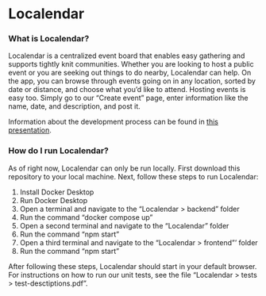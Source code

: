 # Localendar

### What is Localendar?

Localendar is a centralized event board that enables easy gathering and supports tightly knit communities. Whether you are looking to host a public event or you are seeking out things to do nearby, Localendar can help. On the app, you can browse through events going on in any location, sorted by date or distance, and choose what you’d like to attend. Hosting events is easy too. Simply go to our “Create event” page, enter information like the name, date, and description, and post it. 

Information about the development process can be found in [this presentation](https://docs.google.com/presentation/d/1AxBoPRBYC-lHEhbhdok8yaEwzcHVF7MVAmAD_wT_Jj0/edit#slide=id.p).

### How do I run Localendar?
As of right now, Localendar can only be run locally. First download this repository to your local machine. Next, follow these steps to run Localendar:
1. Install Docker Desktop
2. Run Docker Desktop
3. Open a terminal and navigate to the “Localendar > backend” folder
4. Run the command “docker compose up”
5. Open a second terminal and navigate to the “Localendar” folder
6. Run the command “npm start”
7. Open a third terminal and navigate to the “Localendar > frontend”’ folder
8. Run the command “npm start”

After following these steps, Localendar should start in your default browser. For instructions on how to run our unit tests, see the file “Localendar > tests > test-desctiptions.pdf”.




